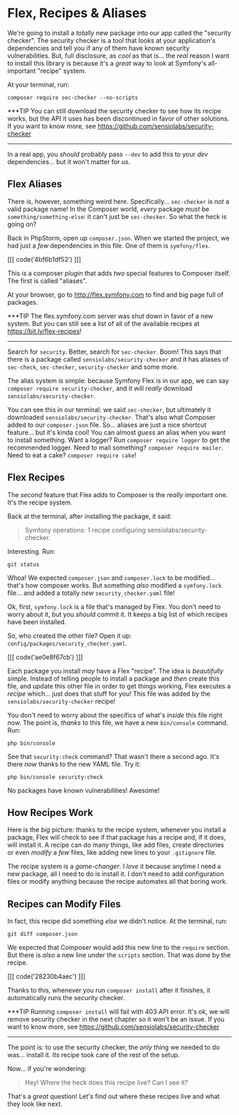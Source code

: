 # Flex, Recipes & Aliases

We're going to install a *totally* new package into our app called the
"security checker". The security checker is a tool that looks at your
application's dependencies and tell you if any of them have known security
vulnerabilities. But, full disclosure, as *cool* as that is... the *real*
reason I want to install this library is because it's a *great* way to look at
Symfony's all-important "recipe" system.

At your terminal, run:

```terminal
composer require sec-checker --no-scripts
```

***TIP
You can still download the security checker to see how its recipe works,
but the API it uses has been discontinued in favor of other solutions.
If you want to know more, see https://github.com/sensiolabs/security-checker
***

In a real app, you *should* probably pass `--dev` to add this to your *dev*
dependencies... but it won't matter for us.

## Flex Aliases

There *is*, however, something weird here. Specifically... `sec-checker`
is *not* a valid package name! In the Composer world, *every* package *must* be
`something/something-else`: it can't just be `sec-checker`. So what the heck
is going on?

Back in PhpStorm, open up `composer.json`. When we started the project, we
had just a *few* dependencies in this file. One of them is `symfony/flex`.

[[[ code('4bf6b1df52') ]]]

This is a composer *plugin* that adds *two* special features to Composer itself.
The first is called "aliases".

At your browser, go to http://flex.symfony.com to find and big page full of packages.

***TIP
The flex.symfony.com server was shut down in favor of a new system. But you can still
see a list of all of the available recipes at https://bit.ly/flex-recipes!
***

Search for `security`. Better, search for `sec-checker`. Boom! This says that there
is a package called `sensiolabs/security-checker` and it has aliases of
`sec-check`, `sec-checker`, `security-checker` and some more.

The alias system is simple: because Symfony Flex is in our app, we can say
`composer require security-checker`, and it will *really* download
`sensiolabs/security-checker`.

You can see this in our terminal: we said `sec-checker`, but ultimately it
downloaded `sensiolabs/security-checker`. That's also what Composer added to our
`composer.json` file. So... aliases are just a nice shortcut feature... but
it's kinda cool! You can almost *guess* an alias when you want to install something.
Want a logger? Run `composer require logger` to get the recommended logger.
Need to mail something? `composer require mailer`. Need to eat a cake?
`composer require cake`!

## Flex Recipes

The *second* feature that Flex adds to Composer is the *really* important one.
It's the recipe system.

Back at the terminal, after installing the package, it said:

> Symfony operations: 1 recipe
> configuring sensiolabs/security-checker.

Interesting. Run:

```terminal
git status
```

Whoa! We expected `composer.json` and `composer.lock` to be modified... that's
how composer works. But something *also* modified a `symfony.lock` file... and
added a totally *new* `security_checker.yaml` file!

Ok, first, `symfony.lock` is a file that's managed by Flex. You don't need to
worry about it, but you *should* commit it. It keeps a big list of which recipes
have been installed.

So, who created the other file? Open it up: `config/packages/security_checker.yaml`.

[[[ code('ae0e8f67cb') ]]]

Each package you install *may* have a Flex "recipe". The idea is *beautifully*
simple. Instead of telling people to install a package and *then* create this file,
and update this other file in order to get things working, Flex executes a
*recipe* which... just does that stuff for you! This file was added by the
`sensiolabs/security-checker` recipe!

You don't need to worry about the specifics of what's *inside* this file right
now. The point is, *thanks* to this file, we have a new `bin/console` command.
Run:

```terminal
php bin/console
```

See that `security:check` command? That wasn't there a second ago. It's there
*now* thanks to the new YAML file. Try it:

```terminal
php bin/console security:check
```

No packages have known vulnerabilities! Awesome!

## How Recipes Work

Here is the *big* picture: thanks to the recipe system, whenever you install a
package, Flex will check to see if that package has a recipe and, if it does,
will install it. A recipe can do many things, like add files, create directories
or even *modify* a *few* files, like adding new lines to your `.gitignore` file.

The recipe system is a *game-changer*. I *love* it because anytime I need a
new package, all I need to do is install it. I don't need to add configuration
files or modify anything because the recipe automates all that boring work.

## Recipes can Modify Files

In fact, this recipe did something *else* we didn't notice. At the terminal, run:

```terminal
git diff composer.json
```

We expected that Composer would add this new line to the `require` section. But
there is *also* a new line under the `scripts` section. That was done by the
recipe.

[[[ code('28230b4aec') ]]]

Thanks to this, whenever you run `composer install` after it finishes, 
it automatically runs the security checker.

***TIP
Running `composer install` will fail with 403 API error. It's ok, we will 
remove security checker in the next chapter so it won't be an issue.
If you want to know more, see https://github.com/sensiolabs/security-checker
***

The point is: to use the security checker, the *only* thing we needed to do was...
install it. Its recipe took care of the rest of the setup.

Now... if you're wondering:

> Hey! Where the heck does this recipe live? Can I see it?

That's a *great* question! Let's find out where these recipes live and what they look like next.
